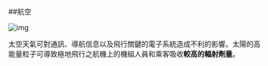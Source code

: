 ##航空

 

![img](https://lh4.googleusercontent.com/AVgF9uioe4yqQDd1_jejWhsn2Ac2RZ4OC_YRRuaez6yBPmNeLJofsY-btrKF65jUEBN6QXV2E7e6dB9HNsPWwHtFQr5A8h1devO38Krne-RHAveHLGgBCc0t07VJONTRxzVy81tu)

 

太空天氣可對通訊、導航信息以及飛行關鍵的電子系統造成不利的影響。太陽的高能量粒子可導致極地飛行之航機上的機組人員和乘客吸收**較高的輻射劑量**。

